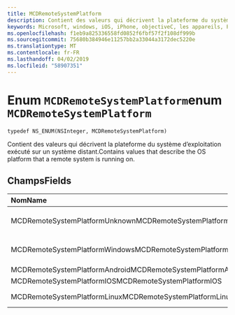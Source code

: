 ```yaml
---
title: MCDRemoteSystemPlatform
description: Contient des valeurs qui décrivent la plateforme du système d’exploitation exécuté sur un système distant.
keywords: Microsoft, windows, iOS, iPhone, objectiveC, les appareils, Project Rome connectés
ms.openlocfilehash: f1eb9a825336558fd0852f6fbf57f2f108df999b
ms.sourcegitcommit: 75680b384946e11257bb2a33044a3172dec5220e
ms.translationtype: MT
ms.contentlocale: fr-FR
ms.lasthandoff: 04/02/2019
ms.locfileid: "58907351"
---
```

# <a name="enum-mcdremotesystemplatform"></a><span data-ttu-id="2a2a0-104">Enum `MCDRemoteSystemPlatform`</span><span class="sxs-lookup"><span data-stu-id="2a2a0-104">enum `MCDRemoteSystemPlatform`</span></span> 

```
typedef NS_ENUM(NSInteger, MCDRemoteSystemPlatform)
```  
<span data-ttu-id="2a2a0-105">Contient des valeurs qui décrivent la plateforme du système d’exploitation exécuté sur un système distant.</span><span class="sxs-lookup"><span data-stu-id="2a2a0-105">Contains values that describe the OS platform that a remote system is running on.</span></span> 

## <a name="fields"></a><span data-ttu-id="2a2a0-106">Champs</span><span class="sxs-lookup"><span data-stu-id="2a2a0-106">Fields</span></span>

| <span data-ttu-id="2a2a0-107">Nom</span><span class="sxs-lookup"><span data-stu-id="2a2a0-107">Name</span></span>                              | <span data-ttu-id="2a2a0-108">Value</span><span class="sxs-lookup"><span data-stu-id="2a2a0-108">Value</span></span> | <span data-ttu-id="2a2a0-109">Description</span><span class="sxs-lookup"><span data-stu-id="2a2a0-109">Description</span></span>                    |
|:----------------------------------|:------|:-------------------------------|
| <span data-ttu-id="2a2a0-110">MCDRemoteSystemPlatformUnknown</span><span class="sxs-lookup"><span data-stu-id="2a2a0-110">MCDRemoteSystemPlatformUnknown</span></span> | <span data-ttu-id="2a2a0-111">0</span><span class="sxs-lookup"><span data-stu-id="2a2a0-111">0</span></span> | <span data-ttu-id="2a2a0-112">La plateforme est inconnue.</span><span class="sxs-lookup"><span data-stu-id="2a2a0-112">The platform is unknown.</span></span>
| <span data-ttu-id="2a2a0-113">MCDRemoteSystemPlatformWindows</span><span class="sxs-lookup"><span data-stu-id="2a2a0-113">MCDRemoteSystemPlatformWindows</span></span> | <span data-ttu-id="2a2a0-114">1</span><span class="sxs-lookup"><span data-stu-id="2a2a0-114">1</span></span> | <span data-ttu-id="2a2a0-115">Windows du système d’exploitation.</span><span class="sxs-lookup"><span data-stu-id="2a2a0-115">Windows OS.</span></span> |
| <span data-ttu-id="2a2a0-116">MCDRemoteSystemPlatformAndroid</span><span class="sxs-lookup"><span data-stu-id="2a2a0-116">MCDRemoteSystemPlatformAndroid</span></span> | <span data-ttu-id="2a2a0-117">2</span><span class="sxs-lookup"><span data-stu-id="2a2a0-117">2</span></span> | <span data-ttu-id="2a2a0-118">Android OS.</span><span class="sxs-lookup"><span data-stu-id="2a2a0-118">Android OS.</span></span> |
| <span data-ttu-id="2a2a0-119">MCDRemoteSystemPlatformIOS</span><span class="sxs-lookup"><span data-stu-id="2a2a0-119">MCDRemoteSystemPlatformIOS</span></span> | <span data-ttu-id="2a2a0-120">3</span><span class="sxs-lookup"><span data-stu-id="2a2a0-120">3</span></span> | <span data-ttu-id="2a2a0-121">iOS.</span><span class="sxs-lookup"><span data-stu-id="2a2a0-121">iOS.</span></span> |
| <span data-ttu-id="2a2a0-122">MCDRemoteSystemPlatformLinux</span><span class="sxs-lookup"><span data-stu-id="2a2a0-122">MCDRemoteSystemPlatformLinux</span></span> | <span data-ttu-id="2a2a0-123">4</span><span class="sxs-lookup"><span data-stu-id="2a2a0-123">4</span></span> | <span data-ttu-id="2a2a0-124">Système d’exploitation Linux.</span><span class="sxs-lookup"><span data-stu-id="2a2a0-124">Linux OS.</span></span> |